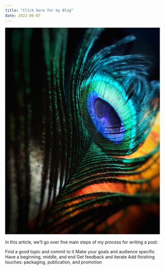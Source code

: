 ```yaml
---
title: "Click here for my Blog"
date: 2022-06-07
---
```


<img src="feather.png" alt="Feather"/>

In this article, we’ll go over five main steps of my process for writing a post:

Find a good topic and commit to it
Make your goals and audience specific
Have a beginning, middle, and end
Get feedback and iterate
Add finishing touches: packaging, publication, and promotion
